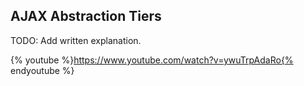 ## AJAX Abstraction Tiers

TODO: Add written explanation.

{% youtube %}https://www.youtube.com/watch?v=ywuTrpAdaRo{% endyoutube %}
